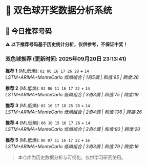 # 🎯 双色球开奖数据分析系统

<!-- BEGIN:recommendations -->
## 🎯 今日推荐号码

**⚠️ 以下推荐号码基于历史统计分析，仅供参考，不保证中奖！**

### 双色球推荐 (更新时间: 2025年09月20日 23:13:41)

**推荐 1** (ML低熵): `02 06 16 17 26 28` + `14`  
*LSTM+ARIMA+MonteCarlo 低熵组合 | 1奇5偶 | 和值:95 | 跨度:26*

**推荐 2** (ML低熵): `03 06 11 16 17 22` + `14`  
*LSTM+ARIMA+MonteCarlo 低熵组合 | 3奇3偶 | 和值:75 | 跨度:19*

**推荐 3** (ML低熵): `02 16 17 18 25 28` + `14`  
*LSTM+ARIMA+MonteCarlo 低熵组合 | 2奇4偶 | 和值:106 | 跨度:26*

**推荐 4** (ML低熵): `06 10 15 16 17 26` + `14`  
*LSTM+ARIMA+MonteCarlo 低熵组合 | 2奇4偶 | 和值:90 | 跨度:20*

**推荐 5** (ML低熵): `06 07 11 16 17 22` + `16`  
*LSTM+ARIMA+MonteCarlo 低熵组合 | 3奇3偶 | 和值:79 | 跨度:16*

<!-- END:recommendations -->







































> 本仓库为历史数据分析与可视化，仅供学习研究使用。
